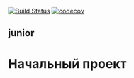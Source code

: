 
[![Build Status](https://travis-ci.org/Bechol/job4j.svg?branch=master)](https://travis-ci.org/Bechol/job4j)
[![codecov](https://codecov.io/gh/Bechol/job4j/branch/master/graph/badge.svg)](https://codecov.io/gh/Bechol/job4j)

## junior
# Начальный проект


